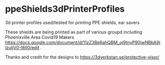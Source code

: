 # ppeShields3dPrinterProfiles
3d printer profiles used/tested for printing PPE shields, ear savers


These shields are being printed as part of various groupd including Phoenixville Area Covid19 Makers https://docs.google.com/document/d/11zZ3Be6ahQBM_oj9tnyP90jwNBbA9jIzuljV0-I6tl0/edit .

Thanks and credit for the designs to 
https://3dverkstan.se/protective-visor/


